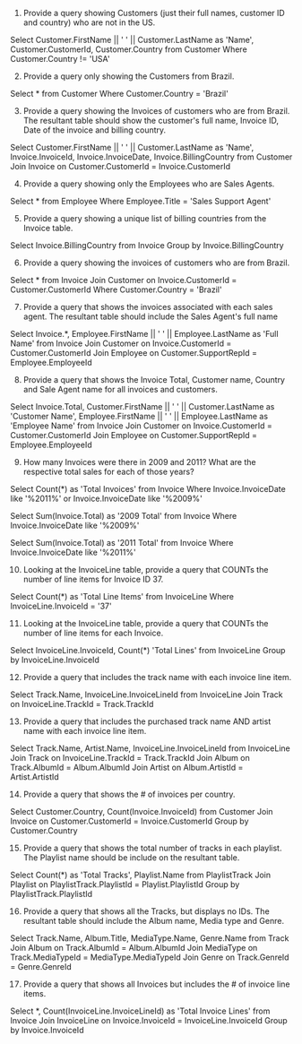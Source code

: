 1. Provide a query showing Customers (just their full names, customer ID and country) who are not in the US.

Select Customer.FirstName || ' ' || Customer.LastName as 'Name', Customer.CustomerId, Customer.Country from Customer
Where Customer.Country != 'USA'

2. Provide a query only showing the Customers from Brazil.

Select * from Customer
Where Customer.Country = 'Brazil'

3. Provide a query showing the Invoices of customers who are from Brazil. The resultant table should show the customer's full name, Invoice ID, Date of the invoice and billing country.

Select Customer.FirstName || ' ' || Customer.LastName as 'Name', Invoice.InvoiceId, Invoice.InvoiceDate, Invoice.BillingCountry from Customer
Join Invoice on Customer.CustomerId = Invoice.CustomerId

4. Provide a query showing only the Employees who are Sales Agents.

Select * from Employee
Where Employee.Title = 'Sales Support Agent'

5. Provide a query showing a unique list of billing countries from the Invoice table.

Select Invoice.BillingCountry from Invoice
Group by Invoice.BillingCountry

6. Provide a query showing the invoices of customers who are from Brazil.

Select * from Invoice
Join Customer on Invoice.CustomerId = Customer.CustomerId
Where Customer.Country = 'Brazil'

7. Provide a query that shows the invoices associated with each sales agent. The resultant table should include the Sales Agent's full name

Select Invoice.*, Employee.FirstName || ' ' || Employee.LastName as 'Full Name' from Invoice
Join Customer on Invoice.CustomerId = Customer.CustomerId
Join Employee on Customer.SupportRepId = Employee.EmployeeId

8. Provide a query that shows the Invoice Total, Customer name, Country and Sale Agent name for all invoices and customers.

Select Invoice.Total, Customer.FirstName || ' ' || Customer.LastName as 'Customer Name', Employee.FirstName || ' ' || Employee.LastName as 'Employee Name' from Invoice
Join Customer on Invoice.CustomerId = Customer.CustomerId
Join Employee on Customer.SupportRepId = Employee.EmployeeId

9. How many Invoices were there in 2009 and 2011? What are the respective total sales for each of those years?

Select Count(*) as 'Total Invoices' from Invoice
Where Invoice.InvoiceDate like '%2011%' or Invoice.InvoiceDate like '%2009%'

Select Sum(Invoice.Total) as '2009 Total' from Invoice
Where Invoice.InvoiceDate like '%2009%'

Select Sum(Invoice.Total) as '2011 Total' from Invoice
Where Invoice.InvoiceDate like '%2011%'

10. Looking at the InvoiceLine table, provide a query that COUNTs the number of line items for Invoice ID 37.

Select Count(*) as 'Total Line Items' from InvoiceLine
Where InvoiceLine.InvoiceId = '37'

11. Looking at the InvoiceLine table, provide a query that COUNTs the number of line items for each Invoice. 

Select InvoiceLine.InvoiceId, Count(*) 'Total Lines' from InvoiceLine
Group by InvoiceLine.InvoiceId

12. Provide a query that includes the track name with each invoice line item.

Select Track.Name, InvoiceLine.InvoiceLineId from InvoiceLine
Join Track on InvoiceLine.TrackId = Track.TrackId

13. Provide a query that includes the purchased track name AND artist name with each invoice line item.

Select Track.Name, Artist.Name, InvoiceLine.InvoiceLineId from InvoiceLine
Join Track on InvoiceLine.TrackId = Track.TrackId
Join Album on Track.AlbumId = Album.AlbumId
Join Artist on Album.ArtistId = Artist.ArtistId

14. Provide a query that shows the # of invoices per country.

Select Customer.Country, Count(Invoice.InvoiceId) from Customer
Join Invoice on Customer.CustomerId = Invoice.CustomerId
Group by Customer.Country

15. Provide a query that shows the total number of tracks in each playlist. The Playlist name should be include on the resultant table.

Select Count(*) as 'Total Tracks', Playlist.Name from PlaylistTrack
Join Playlist on PlaylistTrack.PlaylistId = Playlist.PlaylistId
Group by PlaylistTrack.PlaylistId

16. Provide a query that shows all the Tracks, but displays no IDs. The resultant table should include the Album name, Media type and Genre.

Select Track.Name, Album.Title, MediaType.Name, Genre.Name from Track
Join Album on Track.AlbumId = Album.AlbumId
Join MediaType on Track.MediaTypeId = MediaType.MediaTypeId
Join Genre on Track.GenreId = Genre.GenreId

17. Provide a query that shows all Invoices but includes the # of invoice line items.

Select *, Count(InvoiceLine.InvoiceLineId) as 'Total Invoice Lines' from Invoice
Join InvoiceLine on Invoice.InvoiceId = InvoiceLine.InvoiceId
Group by Invoice.InvoiceId